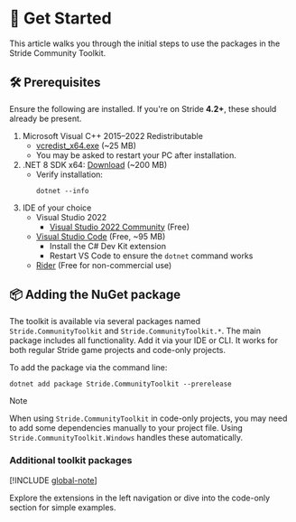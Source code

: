 # 🚀 Get Started

This article walks you through the initial steps to use the packages in the Stride Community Toolkit.

## 🛠️ Prerequisites

Ensure the following are installed. If you're on Stride **4.2+**, these should already be present.

1. Microsoft Visual C++ 2015–2022 Redistributable
   - [vcredist_x64.exe](https://aka.ms/vs/17/release/vc_redist.x64.exe) (~25 MB)
   - You may be asked to restart your PC after installation.
2. .NET 8 SDK x64: [Download](https://dotnet.microsoft.com/en-us/download) (~200 MB)
   - Verify installation:
        ```
        dotnet --info
        ```
3. IDE of your choice
   - Visual Studio 2022
      - [Visual Studio 2022 Community](https://visualstudio.microsoft.com/vs/) (Free)
   - [Visual Studio Code](https://code.visualstudio.com/) (Free, ~95 MB)
      - Install the C# Dev Kit extension
      - Restart VS Code to ensure the `dotnet` command works
   - [Rider](https://www.jetbrains.com/rider/) (Free for non-commercial use)

## 📦 Adding the NuGet package

The toolkit is available via several packages named `Stride.CommunityToolkit` and `Stride.CommunityToolkit.*`. The main package includes all functionality. Add it via your IDE or CLI. It works for both regular Stride game projects and code-only projects.

To add the package via the command line:

```
dotnet add package Stride.CommunityToolkit --prerelease
```

> [!NOTE]
> When using `Stride.CommunityToolkit` in code-only projects, you may need to add some dependencies manually to your project file. Using `Stride.CommunityToolkit.Windows` handles these automatically.

### Additional toolkit packages

[!INCLUDE [global-note](../includes/libraries.md)]

Explore the extensions in the left navigation or dive into the code-only section for simple examples.